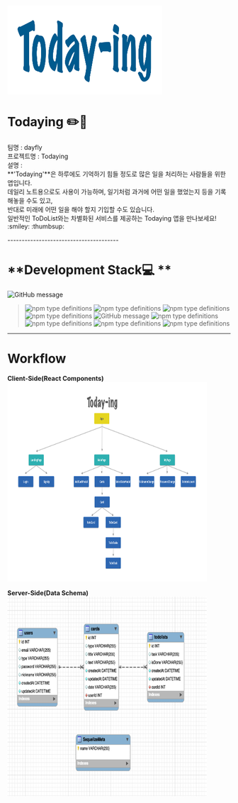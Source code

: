 <img src="./README_IMAGE/Logo.png" width="350px" height="200px" alt="TodayingLogo"></img><br/>

# **Todaying :pencil2::blue_book:**
<p>
팀명 : dayfly<br>
프로젝트명 : Todaying<br>
설명 : <br>**'Todaying'**은 하루에도 기억하기 힘들 정도로 많은 일을 처리하는 사람들을 위한 앱입니다.<br>
데일리 노트용으로도 사용이 가능하며, 일기처럼 과거에 어떤 일을 했었는지 등을 기록해놓을 수도 있고,<br>
반대로 미래에 어떤 일을 해야 할지 기입할 수도 있습니다.<br>
일반적인 ToDoList와는 차별화된 서비스를 제공하는 Todaying 앱을 만나보세요! :smiley: :thumbsup:
  </p>
---------------------------------------


# **Development Stack:computer:  **

![GitHub message](https://img.shields.io/badge/STACK-FRONT-lightgrey?style=for-the-badge)
>![npm type definitions](https://img.shields.io/badge/Front--end-javascript-yellow?style=flat-square&logo=JAVAscript)
![npm type definitions](https://img.shields.io/badge/Front--end-react-blue?style=flat-square&logo=react)
![npm type definitions](https://img.shields.io/badge/Front--end-HTML5-red?style=flat-square&logo=html5)
![npm type definitions](https://img.shields.io/badge/Front--end-CSS3-blue?style=flat-square&logo=css3)
![GitHub message](https://img.shields.io/badge/STACK-BACK-lightgrey?style=for-the-badge)
>![npm type definitions](https://img.shields.io/badge/Back--end-node.js-green?style=flat-square&logo=node.js)
![npm type definitions](https://img.shields.io/badge/Back--end-express-9cf?style=flat-square&logo=node.js)
![npm type definitions](https://img.shields.io/badge/Back--end-mySQL-orange?style=flat-square&logo=mysql)
![npm type definitions](https://img.shields.io/badge/back--end-JWT-purple?style=flat-square&logo=JSON%20Web%20Tokens)
---------------------------------------
# **Workflow**

**Client-Side(React Components)**<br>
<img src="./README_IMAGE/components.png" width="450px" height="450px" alt="Components"></img><br/>

**Server-Side(Data Schema)**<br>
<img src="./README_IMAGE/data_schema.png" width="450px" height="450px" alt="data_schema"></img><br/>
